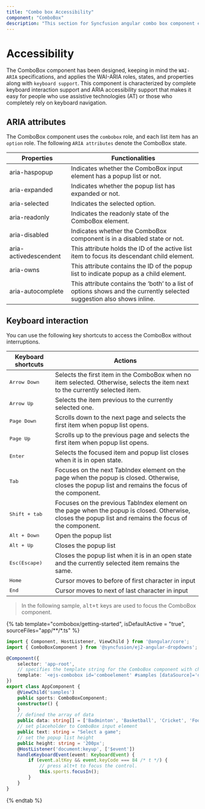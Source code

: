 ```yaml
---
title: "Combo box Accessibility"
component: "ComboBox"
description: "This section for Syncfusion angular combo box component explains the WAI-ARIA accessibility support."
---
```


# Accessibility

The ComboBox component has been designed, keeping in mind the `WAI-ARIA` specifications, and applies
the WAI-ARIA roles, states, and properties along with `keyboard support`. This component is characterized
by complete keyboard interaction support and ARIA accessibility support that makes it easy for people who
use assistive technologies (AT) or those who completely rely on keyboard navigation.

## ARIA attributes

The ComboBox component uses the `combobox` role, and each list item has an `option` role. The following
`ARIA attributes` denote the ComboBox state.

| **Properties** | **Functionalities** |
| --- | --- |
| aria-haspopup | Indicates whether the ComboBox input element has a popup list or not. |
| aria-expanded | Indicates whether the popup list has expanded or not. |
| aria-selected | Indicates the selected option. |
| aria-readonly | Indicates the readonly state of the ComboBox element. |
| aria-disabled | Indicates whether the ComboBox component is in a disabled state or not. |
| aria-activedescendent | This attribute holds the ID of the active list item  to focus its descendant child element. |
| aria-owns | This attribute contains the ID of the popup list to indicate popup as a child element. |
| aria-autocomplete | This attribute contains the ‘both’ to a list of options shows and the currently selected suggestion also shows inline. |

## Keyboard interaction

You can use the following key shortcuts to access the ComboBox without interruptions.

| **Keyboard shortcuts** | **Actions** |
| --- | --- |
| <kbd>Arrow Down</kbd> | Selects the first item in the ComboBox when no item selected. Otherwise, selects the item next to the currently selected item. |
| <kbd>Arrow Up</kbd> | Selects the item previous to the currently selected one. |
| <kbd>Page Down</kbd> | Scrolls down to the next page and selects the first item when popup list opens. |
| <kbd>Page Up</kbd> | Scrolls up to the previous page and selects the first item when popup list opens. |
| <kbd>Enter</kbd> | Selects the focused item and popup list closes when it is in open state. |
| <kbd>Tab</kbd> | Focuses on the next TabIndex element on the page when the popup is closed. Otherwise, closes the popup list and remains the focus of the component. |
| <kbd>Shift + tab </kbd> | Focuses on the previous TabIndex element on the page when the popup is closed. Otherwise, closes the popup list and remains the focus of the component. |
| <kbd>Alt + Down</kbd> | Open the popup list |
| <kbd>Alt + Up</kbd> | Closes the popup list|
| <kbd>Esc(Escape)</kbd> | Closes the popup list when it is in an open state and the currently selected item remains the same. |
| <kbd>Home</kbd> | Cursor moves to before of first character in input |
| <kbd>End</kbd> | Cursor moves to next of last character in input  |

> In the following sample, <kbd>alt+t</kbd> keys are used to focus the ComboBox component.

{% tab template="combobox/getting-started", isDefaultActive = "true", sourceFiles="app/**/*.ts"  %}

```typescript
import { Component, HostListener, ViewChild } from '@angular/core';
import { ComboBoxComponent } from '@syncfusion/ej2-angular-dropdowns';

@Component({
    selector: 'app-root',
    // specifies the template string for the ComboBox component with change event
    template: `<ejs-combobox id='comboelement' #samples [dataSource]='data' [placeholder]='text' [popupHeight]='height'></ejs-combobox>`
})
export class AppComponent {
    @ViewChild('samples')
    public sports: ComboBoxComponent;
    constructor() {
    }
    // defined the array of data
    public data: string[] = ['Badminton', 'Basketball', 'Cricket', 'Football', 'Golf', 'Hockey', 'Rugby', 'Snooker', 'Tennis'];
    // set placeholder to ComboBox input element
    public text: string = "Select a game";
    // set the popup list height
    public height: string = '200px';
    @HostListener('document:keyup', ['$event'])
    handleKeyboardEvent(event: KeyboardEvent) {
        if (event.altKey && event.keyCode === 84 /* t */) {
            // press alt+t to focus the control.
            this.sports.focusIn();
        }
    }
}
```

{% endtab %}
